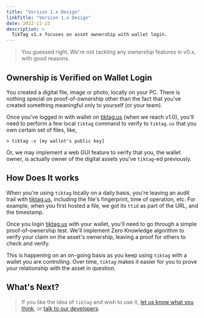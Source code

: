 ```yaml
---
title: "Version 1.x Design"
linkTitle: "Version 1.x Design"
date: 2022-11-23
description: >
  TikTag v1.x focuses on asset ownership with wallet login.
---
```


> You guessed right. We're not tackling any _ownership_ features in v0.x, with good reasons.

## Ownership is Verified on Wallet Login

You created a digital file, image or photo, locally on your PC. There is nothing special on proof-of-ownership other than the fact that you've created something meaningful only to yourself (or your team).

Once you've logged in with wallet on [tiktag.us](https://tiktag.us) (when we reach v1.0), you'll need to perform a few local `tiktag` command to verify to `tiktag.us` that you own certain set of files, like,

```
> tiktag -v [my wallet's public key]
```

Or, we may implement a web GUI feature to verify that you, the wallet owner, is actually owner of the digital assets you've `tiktag`-ed previously.

## How Does It works

When you're using `tiktag` locally on a daily basis, you're leaving an audit trail with [tiktag.us](https://tiktag.us), including the file's fingerprint, time of operation, etc. For example, when you first hosted a file, we got its `ttid` as part of the URL, and the timestamp.

Once you login [tiktag.us](https://tiktag.us) with your wallet, you'll need to go through a simple proof-of-ownership test. We'll implement Zero Knowledge algorithm to verify your claim on the asset's ownership, leaving a proof for others to check and verify.

This is happening on an on-going basis as you keep using `tiktag` with a wallet you are controlling. Over time, `tiktag` makes it easier for you to prove your relationship with the asset in question.

## What's Next?

> If you like the idea of `tiktag` and wish to use it, [let us know what you think](https://github.com/tikoly-com/tiktag/issues), or [talk to our developers](https://join.slack.com/t/tiktag/shared_invite/zt-1kdvg6uwx-xruL~AMhYGgd0QezP66~PA).
